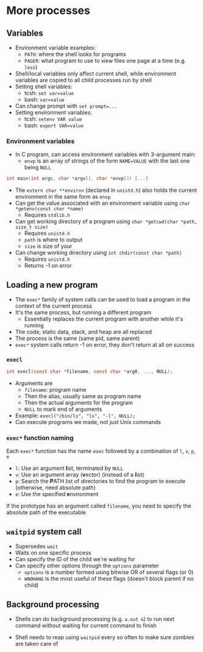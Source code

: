 # More processes

## Variables

- Environment variable examples:
  - `PATH`: where the shell looks for programs
  - `PAGER`: what program to use to view files one page at a time (e.g. `less`)
- Shell/local variables only affect current shell, while environment variables
  are copied to all child processes run by shell
- Setting shell variables:
  - tcsh: `set var=value`
  - bash: `var=value`
- Can change prompt with `set prompt=...`
- Setting environment variables:
  - tcsh: `setenv VAR value`
  - bash: `export VAR=value`

### Environment variables

- In C program, can access environment variables with 3-argument main:
  - `envp` is an array of strings of the form `NAME=VALUE` with the last one being `NULL`

```c
int main(int argc, char *argv[], char *envp[]) {...}
```

- The `extern char **environ` (declared in `unistd.h`) also holds the current environment
  in the same form as `envp`
- Can get the value associated with an environment variable using `char *getenv(const char *name)`
  - Requires `stdlib.h`
- Can get working directory of a program using `char *getcwd(char *path, size_t size)`
  - Requires `unistd.h`
  - `path` is where to output
  - `size` is size of your
- Can change working directory using `int chdir(const char *path)`
  - Requires `unistd.h`
  - Returns -1 on error

## Loading a new program

- The `exec*` family of system calls can be used to load a program in the context of the current process
- It's the same process, but running a different program
  - Essentially replaces the current program with another while it's running
- The code, static data, stack, and heap are all replaced
- The process is the same (same pid, same parent)
- `exec*` system calls return -1 on error, they don't return at all on success

### `execl`

```c
int execl(const char *filename, const char *arg0, ..., NULL);
```

- Arguments are
  - `filename`: program name
  - Then the alias, usually same as program name
  - Then the actual arguments for the program
  - `NULL` to mark end of arguments
- Example: `execl("/bin/ls", "ls", "-l", NULL);`
- Can execute programs we made, not just Unix commands

### `exec*` function naming

Each `exec*` function has the name `exec` followed by a combination of `l`, `v`, `p`, `e`

- `l`: Use an argument **l**ist, terminated by `NULL`
- `v`: Use an argument array (**v**ector) (instead of a **l**ist)
- `p`: Search the **P**ATH list of directories to find the program to execute (otherwise, need absolute path)
- `e`: Use the specified **e**nvironment

If the prototype has an argument called `filename`, you need to specify the absolute path of the executable

## `waitpid` system call

- Supersedes `wait`
- Waits on one specific process
- Can specify the ID of the child we're waiting for
- Can specify other options through the `options` parameter
  - `options` is a number formed using bitwise OR of several flags (or 0)
  - `WNOHANG` is the most useful of these flags (doesn't block parent if no child)

## Background processing

- Shells can do background processing (e.g. `a.out &`) to run next command without waiting
  for current command to finish

- Shell needs to reap using `waitpid` every so often to make sure zombies are taken care of
